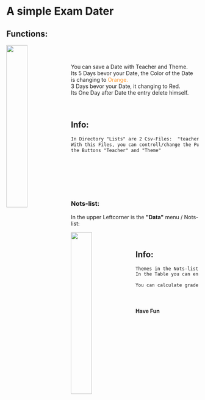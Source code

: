 # A simple Exam Dater

## Functions:

<img align="left" width="33%" src="https://user-images.githubusercontent.com/95621934/232123244-f56443c1-d0ae-4f85-b148-71e8b81a3ef7.jpg">

<br>
<br>

<p align="left"> You can save a Date with Teacher and Theme.<br>
  Its 5 Days bevor your Date, the Color of the Date is changing to <span style="color: #ff9c33">Orange.</span><br>
3 Days bevor your Date, it changing to Red.<br>
Its One Day after Date the entry delete himself.<br>

<br>
<br>

## Info:

```diff
In Directory "Lists" are 2 Csv-Files:  "teacher.csv, themes.csv;"
With this Files, you can controll/change the Pullup-menus of
the Buttons "Teacher" and "Theme"
```
<p/>

<br>
<br>
<br>
<br>
<br>


### Nots-list:

In the upper Leftcorner is the **"Data"** menu / Nots-list:

<img align="left" width="33%" src="https://user-images.githubusercontent.com/95621934/232119939-b98451ea-43b4-42cd-8582-d7f82ca610cb.jpg">


<br>

## Info:

```diff
Themes in the Nots-list controlled by "themes.csv".
In the Table you can entry your Nots, single or Double.

You can calculate grade point average and save all in xlx File.

```
<br>

#### Have Fun
